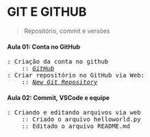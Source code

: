# GIT E GITHUB
> Repositório, commit e versões


#### Aula 01: Conta no GitHub
<pre>
: Criação da conta no github
    :: <i><a href='https://github.com/'>GitHub</a></i>
: Criar repositório no GitHub via Web:
    :: <i><a href='https://repo.new/'>New Git Repository</a></i>
</pre>

#### Aula 02: Commit, VSCode e equipe
<pre>
: Criando e editando arquivos via web
    :: Criado o arquivo helloworld.py
    :: Editado o arquivo README.md
</pre>
